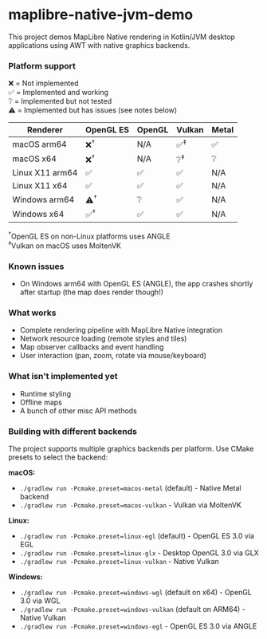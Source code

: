 # maplibre-native-jvm-demo

This project demos MapLibre Native rendering in Kotlin/JVM desktop applications using AWT with native graphics backends.

### Platform support

❌ = Not implemented<br />
✅ = Implemented and working<br />
❔ = Implemented but not tested <br />
⚠️ = Implemented but has issues (see notes below)<br />

| Renderer        | OpenGL ES     | OpenGL | Vulkan        | Metal |
| --------------- | ------------- | ------ | ------------- | ----- |
| macOS arm64     | ❌<sup>†</sup> | N/A    | ✅<sup>‡</sup> | ✅     |
| macOS x64       | ❌<sup>†</sup> | N/A    | ❔<sup>‡</sup> | ❔     |
| Linux X11 arm64 | ✅             | ✅      | ✅             | N/A   |
| Linux X11 x64   | ✅             | ✅      | ✅             | N/A   |
| Windows arm64   | ⚠️<sup>†</sup> | ❔      | ✅             | N/A   |
| Windows x64     | ✅<sup>†</sup> | ✅      | ✅             | N/A   |

<sup>†</sup>OpenGL ES on non-Linux platforms uses ANGLE<br />
<sup>‡</sup>Vulkan on macOS uses MoltenVK<br />

### Known issues

- On Windows arm64 with OpenGL ES (ANGLE), the app crashes shortly after startup (the map does render though!)

### What works
- Complete rendering pipeline with MapLibre Native integration
- Network resource loading (remote styles and tiles)
- Map observer callbacks and event handling
- User interaction (pan, zoom, rotate via mouse/keyboard)

### What isn't implemented yet
- Runtime styling
- Offline maps
- A bunch of other misc API methods

### Building with different backends

The project supports multiple graphics backends per platform. Use CMake presets to select the backend:

**macOS:**
- `./gradlew run -Pcmake.preset=macos-metal` (default) - Native Metal backend
- `./gradlew run -Pcmake.preset=macos-vulkan` - Vulkan via MoltenVK

**Linux:**
- `./gradlew run -Pcmake.preset=linux-egl` (default) - OpenGL ES 3.0 via EGL
- `./gradlew run -Pcmake.preset=linux-glx` - Desktop OpenGL 3.0 via GLX
- `./gradlew run -Pcmake.preset=linux-vulkan` - Native Vulkan

**Windows:**
- `./gradlew run -Pcmake.preset=windows-wgl` (default on x64) - OpenGL 3.0 via WGL
- `./gradlew run -Pcmake.preset=windows-vulkan` (default on ARM64) - Native Vulkan
- `./gradlew run -Pcmake.preset=windows-egl` - OpenGL ES 3.0 via ANGLE
